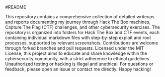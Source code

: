 #README

This repository contains a comprehensive collection of detailed writeups and reports documenting my journey through Hack The Box machines, Capture The Flag (CTF) challenges, and other cybersecurity exercises. The repository is organized into folders for Hack The Box and CTF events, each containing individual markdown files with step-by-step exploit and root processes, supported by relevant screenshots. Contributions are welcome through forked branches and pull requests. Licensed under the MIT License, this project aims to educate and share knowledge within the cybersecurity community, with a strict adherence to ethical guidelines. Unauthorized testing or hacking is illegal and unethical. For questions or feedback, please open an issue or contact me directly. Happy hacking!
